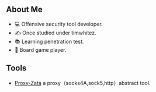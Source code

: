 ## About Me

- 💻 Offensive security tool developer.
- ✍️ Once studied under timwhitez.
- 📚 Learning penetration test.
- 🎲 Board game player.

## Tools

- [Proxy-Zata](https://github.com/funnyndk/proxy-Zata) a proxy（socks4A,sock5,http）abstract tool.

